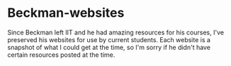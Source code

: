 # Beckman-websites

Since Beckman left IIT and he had amazing resources for his courses, I've preserved his websites for use by current
students. Each website is a snapshot of what I could get at the time, so I'm sorry if he didn't have certain resources
posted at the time.
